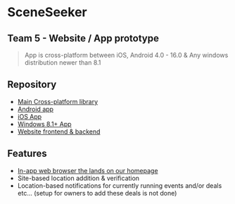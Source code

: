 # SceneSeeker
## Team 5 - Website / App prototype

> App is cross-platform between iOS, Android 4.0 - 16.0 & Any windows distribution newer than 8.1

## Repository
- [Main Cross-platform library](/SceneSeeker/SceneSeeker)
- [Android app](/SceneSeeker/SceneSeeker.Android)
- [iOS App](SceneSeeker/SceneSeeker.iOS)
- [Windows 8.1+ App](/SceneSeeker/SceneSeeker.UWP)
- [Website frontend & backend](/SceneSeeker/Website%20front%20%26%20back%20end)

## Features
- [In-app web browser the lands on our homepage](https://planb.gay/ss.php)
- Site-based location addition & verification
- Location-based notifications for currently running events and/or deals etc... (setup for owners to add these deals is not done)
